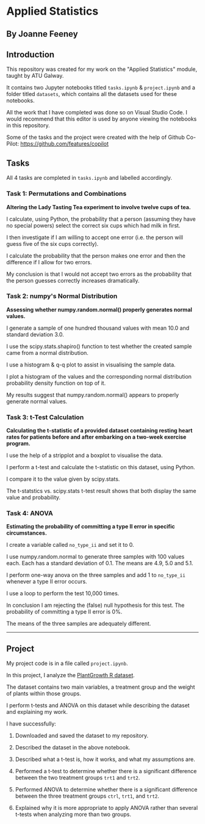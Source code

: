 # Applied Statistics
## By Joanne Feeney

## Introduction

This repository was created for my work on the "Applied Statistics" module, taught by ATU Galway.

It contains two Jupyter notebooks titled `tasks.ipynb` & `project.ipynb` and a folder titled `datasets`, which contains all the datasets used for these notebooks.

All the work that I have completed was done so on Visual Studio Code. I would recommend that this editor is used by anyone viewing the notebooks in this repository.

Some of the tasks and the project were created with the help of Github Co-Pilot: https://github.com/features/copilot

## Tasks

All 4 tasks are completed in `tasks.ipynb` and labelled accordingly.

### Task 1: Permutations and Combinations

**Altering the Lady Tasting Tea experiment to involve twelve cups of tea.**

I calculate, using Python, the probability that a person (assuming they have no special powers) select the correct six cups which had milk in first.

I then investigate if I am willing to accept one error (i.e. the person will guess five of the six cups correctly). 

I calculate the probability that the person makes one error and then the difference if I allow for two errors.

My conclusion is that I would not accept two errors as the probability that the person guesses correctly increases dramatically.

### Task 2: numpy's Normal Distribution

**Assessing whether numpy.random.normal() properly generates normal values.**

I generate a sample of one hundred thousand values with mean 10.0 and standard deviation 3.0.

I use the scipy.stats.shapiro() function to test whether the created sample came from a normal distribution.

I use a histogram & q-q plot to assist in visualising the sample data.

I plot a histogram of the values and the corresponding normal distribution probability density function on top of it.

My results suggest that numpy.random.normal() appears to properly generate normal values.

### Task 3: t-Test Calculation

**Calculating the t-statistic of a provided dataset containing resting heart rates for patients before and after embarking on a two-week exercise program.**

I use the help of a stripplot and a boxplot to visualise the data.

I perform a t-test and calculate the t-statistic on this dataset, using Python. 

I compare it to the value given by scipy.stats. 

The t-statstics vs. scipy.stats t-test result shows that both display the same value and probability.

### Task 4: ANOVA

**Estimating the probability of committing a type II error in specific circumstances.**

I create a variable called `no_type_ii` and set it to 0.

I use numpy.random.normal to generate three samples with 100 values each. Each has a standard deviation of 0.1. The means are 4.9, 5.0 and 5.1.

I perform one-way anova on the three samples and add 1 to `no_type_ii` whenever a type II error occurs.

I use a loop to perform the test 10,000 times.

In conclusion I am rejecting the (false) null hypothesis for this test. The probability of committing a type II error is 0%.

The means of the three samples are adequately different.

*******************************

## Project

My project code is in a file called `project.ipynb`.

In this project, I analyze the [PlantGrowth R dataset](https://vincentarelbundock.github.io/Rdatasets/csv/datasets/PlantGrowth.csv).

The dataset contains two main variables, a treatment group and the weight of plants within those groups.

I perform t-tests and ANOVA on this dataset while describing the dataset and explaining my work.


I have successfully:

1. Downloaded and saved the dataset to my repository.

2. Described the dataset in the above notebook.

3. Described what a t-test is, how it works, and what my assumptions are.

3. Performed a t-test to determine whether there is a significant difference between the two treatment groups `trt1` and `trt2`.

4. Performed ANOVA to determine whether there is a significant difference between the three treatment groups `ctrl`, `trt1`, and `trt2`.

5. Explained why it is more appropriate to apply ANOVA rather than several t-tests when analyzing more than two groups.
